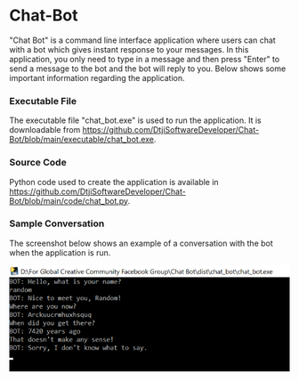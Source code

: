 # Chat-Bot

"Chat Bot" is a command line interface application where users can chat with a bot which gives instant response to your messages. In this application, you only need to
type in a message and then press "Enter" to send a message to the bot and the bot will reply to you. Below shows some important information regarding the application.

### Executable File

The executable file "chat_bot.exe" is used to run the application. It is downloadable from 
https://github.com/DtjiSoftwareDeveloper/Chat-Bot/blob/main/executable/chat_bot.exe.

### Source Code

Python code used to create the application is available in 
https://github.com/DtjiSoftwareDeveloper/Chat-Bot/blob/main/code/chat_bot.py.

### Sample Conversation

The screenshot below shows an example of a conversation with the bot when the application is run.

![Sample Conversation](https://github.com/DtjiSoftwareDeveloper/Chat-Bot/blob/main/images/Sample%20Conversation.png)
